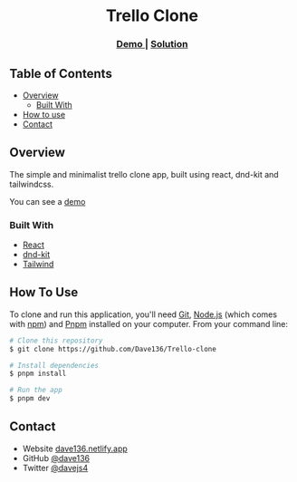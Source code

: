 <h1 align="center">Trello Clone</h1>

<div align="center">
  <h3>
    <a href="#">
      Demo
    </a>
    <span> | </span>
    <a href="https://github.com/Dave136/Trello-clone">
      Solution
    </a>
  </h3>
</div>

<!-- TABLE OF CONTENTS -->

## Table of Contents

- [Overview](#overview)
  - [Built With](#built-with)
- [How to use](#how-to-use)
- [Contact](#contact)

<!-- OVERVIEW -->

## Overview

The simple and minimalist trello clone app, built using react, dnd-kit and tailwindcss.

You can see a [demo]()

### Built With

- [React](https://reactjs.org/)
- [dnd-kit](https://docs.dndkit.com/)
- [Tailwind](https://tailwindcss.com/)


## How To Use

To clone and run this application, you'll need [Git](https://git-scm.com), [Node.js](https://nodejs.org/en/download/) (which comes with [npm](http://npmjs.com)) and [Pnpm](https://pnpm.io/installation) installed on your computer. From your command line:

```bash
# Clone this repository
$ git clone https://github.com/Dave136/Trello-clone

# Install dependencies
$ pnpm install

# Run the app
$ pnpm dev
```

## Contact

- Website [dave136.netlify.app](https://dave136.netlify.app/)
- GitHub [@dave136](https://github.com/Dave136)
- Twitter [@davejs4](https://twitter.com/davejs4)
